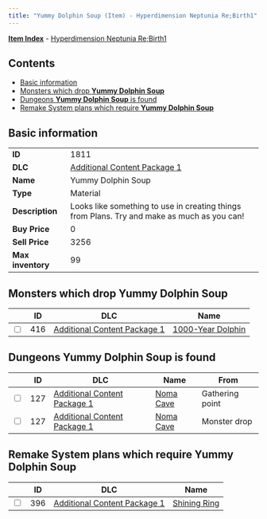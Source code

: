 ```yaml
---
title: "Yummy Dolphin Soup (Item) - Hyperdimension Neptunia Re;Birth1"
---
```


[**Item Index**](/neptunia/rb1/item/index.html) - [Hyperdimension Neptunia Re;Birth1](/neptunia/rb1)

## Contents

- [Basic information](#basic-information)
- [Monsters which drop **Yummy Dolphin Soup**](#monsters-which-drop-yummy-dolphin-soup)
- [Dungeons **Yummy Dolphin Soup** is found](#dungeons-yummy-dolphin-soup-is-found)
- [Remake System plans which require **Yummy Dolphin Soup**](#remake-system-plans-which-require-yummy-dolphin-soup)

## Basic information

|   |   |
| -- | -- |
| **ID** | 1811 |
| **DLC** | [Additional Content Package 1](/neptunia/rb1/dlc/10-pack1.html) |
| **Name** | Yummy Dolphin Soup |
| **Type** | Material |
| **Description** | Looks like something to use in creating things from Plans. Try and make as much as you can! |
| **Buy Price** | 0 |
| **Sell Price** | 3256 |
| **Max inventory** | 99 |


## Monsters which drop **Yummy Dolphin Soup**

|    | ID | DLC | Name |
| -- | -- | --- | ---- |
| <input type="checkbox" id="rb1-monster-10-416" class="trackbox" /> | 416 | [Additional Content Package 1](/neptunia/rb1/dlc/10-pack1.html) | [1000-Year Dolphin](/neptunia/rb1/monster/10-416-1000-year-dolphin.html) |


## Dungeons **Yummy Dolphin Soup** is found

|    | ID | DLC | Name | From |
| -- | -- | --- | ---- | ---- |
| <input type="checkbox" id="rb1-dungeon-10-127" class="trackbox" /> | 127 | [Additional Content Package 1](/neptunia/rb1/dlc/10-pack1.html) | [Noma Cave](/neptunia/rb1/dungeon/10-127-noma-cave.html) | Gathering point |
| <input type="checkbox" id="rb1-dungeon-10-127" class="trackbox" /> | 127 | [Additional Content Package 1](/neptunia/rb1/dlc/10-pack1.html) | [Noma Cave](/neptunia/rb1/dungeon/10-127-noma-cave.html) | Monster drop |


## Remake System plans which require **Yummy Dolphin Soup**

|    | ID | DLC | Name |
| -- | -- | --- | ---- |
| <input type="checkbox" id="rb1-quest-10-396" class="trackbox" /> | 396 | [Additional Content Package 1](/neptunia/rb1/dlc/10-pack1.html) | [Shining Ring](/neptunia/rb1/quest/10-396-shining-ring.html) |
